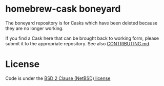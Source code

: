 # homebrew-cask boneyard

The boneyard repository is for Casks which have been deleted because they
are no longer working.

If you find a Cask here that can be brought back to working form, please submit
it to the appropriate repository.  See also [CONTRIBUTING.md](CONTRIBUTING.md).

# License

Code is under the [BSD 2 Clause (NetBSD) license](https://github.com/caskroom/homebrew-boneyard/blob/master/LICENSE)
